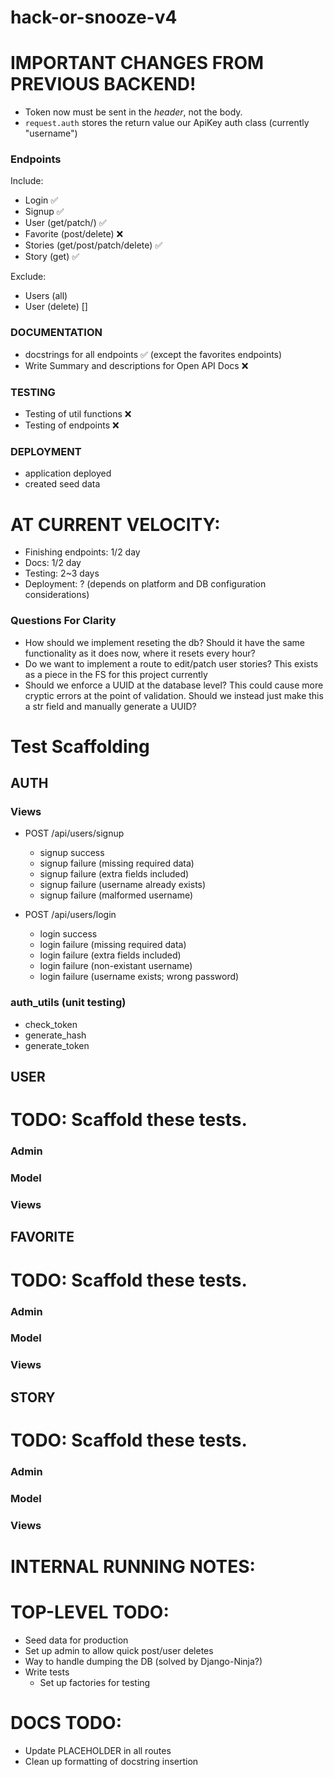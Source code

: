# hack-or-snooze-v4

# IMPORTANT CHANGES FROM PREVIOUS BACKEND!
- Token now must be sent in the *header*, not the body.
- `request.auth` stores the return value our ApiKey auth class (currently
  "username")

### Endpoints
Include:
- Login ✅
- Signup ✅
- User (get/patch/) ✅
- Favorite (post/delete) ❌
- Stories (get/post/patch/delete) ✅
- Story (get) ✅

Exclude:
- Users (all)
- User (delete) []

### DOCUMENTATION
- docstrings for all endpoints ✅ (except the favorites endpoints)
- Write Summary and descriptions for Open API Docs ❌

### TESTING
- Testing of util functions ❌
- Testing of endpoints ❌

### DEPLOYMENT
- application deployed
- created seed data


# AT CURRENT VELOCITY:
- Finishing endpoints: 1/2 day
- Docs: 1/2 day
- Testing: 2~3 days
- Deployment: ? (depends on platform and DB configuration considerations)


### Questions For Clarity
- How should we implement reseting the db? Should it have the same functionality
  as it does now, where it resets every hour?
- Do we want to implement a route to edit/patch user stories? This exists as a
  piece in the FS for this project currently
- Should we enforce a UUID at the database level? This could cause more cryptic
  errors at the point of validation. Should we instead just make this a str
  field and manually generate a UUID?


# Test Scaffolding
## AUTH
### Views
- POST /api/users/signup
  - signup success
  - signup failure (missing required data)
  - signup failure (extra fields included)
  - signup failure (username already exists)
  - signup failure (malformed username)

- POST /api/users/login
  - login success
  - login failure (missing required data)
  - login failure (extra fields included)
  - login failure (non-existant username)
  - login failure (username exists; wrong password)

### auth_utils (unit testing)
- check_token
- generate_hash
- generate_token

## USER
# TODO: Scaffold these tests.
### Admin
### Model
### Views

## FAVORITE
# TODO: Scaffold these tests.
### Admin
### Model
### Views

## STORY
# TODO: Scaffold these tests.
### Admin
### Model
### Views


# INTERNAL RUNNING NOTES:
# TOP-LEVEL TODO:
- Seed data for production
- Set up admin to allow quick post/user deletes
- Way to handle dumping the DB (solved by Django-Ninja?)
- Write tests
  - Set up factories for testing

# DOCS TODO:
- Update PLACEHOLDER in all routes
- Clean up formatting of docstring insertion


<!-- # Learnings From Cupcakes
- Schemas can have a class Config with attr exclude to allow or deny additional
  arguments in the payload
- setting response in the api decorator will type the response for Open API
  documentation. We'll need to do this for every route otherwise it will use
  "str" by default
- be mindful of naming for the schemas. These will be directly used on the
  generated documentation.
- using default values in the schemas (set to None) will allow us to have
  optional fields (for something like a patch request). However, the caveat is
  that we need to iterate over that payload using `exclude_unset=True`. Without
  this, we will get database errors when it tries to set Null values from that
  default None established in the Schema -->